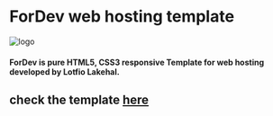 # ForDev web hosting template

![logo](https://user-images.githubusercontent.com/18489496/36753682-3843f590-1c07-11e8-9531-94b077ff02a1.png)

#### ForDev is pure HTML5, CSS3 responsive Template for web hosting developed by Lotfio Lakehal. 

## check the template [here](https://lotfio-lakehal.github.io/fordev/)
